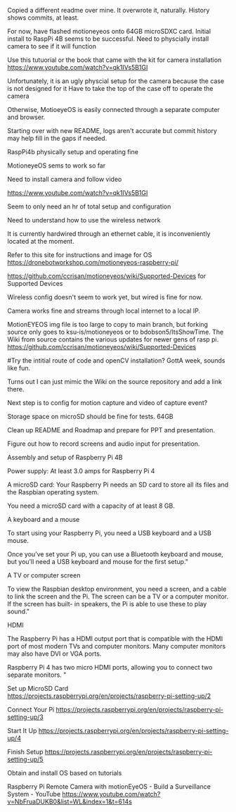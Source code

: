 Copied a different readme over mine.  It overwrote it, naturally.  History shows commits, at least.

For now, have flashed motioneyeos onto 64GB microSDXC card.  Initial install to RaspPi 4B seems to be successful. Need to physcially install camera to see if it will function

Use this tutuorial or the book that came with the kit for camera installation
https://www.youtube.com/watch?v=qk1IVs5B1GI

Unfortunately, it is an ugly physcial setup for the camera because the case is not designed for it
Have to take the top of the case off to operate the camera

Otherwise, MotioeyeOS is easily connected through a separate computer and browser.  

Starting over with new README, logs aren't accurate but commit history may help fill in the gaps if needed.

RaspPi4b physically setup and operating fine

MotioneyeOS sems to work so far

Need to install camera and follow video

https://www.youtube.com/watch?v=qk1IVs5B1GI

Seem to only need an hr of total setup and configuration

Need to understand how to use the wireless network

It is currently hardwired through an ethernet cable, it is inconveniently located at the moment.

Refer to this site for instructions and image for OS https://dronebotworkshop.com/motioneyeos-raspberry-pi/

https://github.com/ccrisan/motioneyeos/wiki/Supported-Devices for Supported Devices

Wireless config doesn't seem to work yet, but wired is fine for now.

Camera works fine and streams through local internet to a local IP.  

MotionEYEOS img file is too large to copy to main branch, but forking source only goes to ksu-is/motioneyeos or to bdobson5/ItsShowTime.  The Wiki from source contains the various updates for newer gens of rasp pi. https://github.com/ccrisan/motioneyeos/wiki/Supported-Devices


#Try the intitial route of code and openCV installation?  GottA week, sounds like fun.



Turns out I can just mimic the Wiki on the source repository and add a link there.

Next step is to config for motion capture and video of capture event?

Storage space on microSD should be fine for tests. 64GB

Clean up README and Roadmap and prepare for PPT and presentation.

Figure out how to record screens and audio input for presentation.

Assembly and setup of Raspberry Pi 4B
  
  Power supply:  At least 3.0 amps for Raspberry Pi 4
  
  A microSD card: Your Raspberry Pi needs an SD card to store all its files and the Raspbian operating system.
  
  You need a microSD card with a capacity of at least 8 GB.
  
  A keyboard and a mouse
  
  To start using your Raspberry Pi, you need a USB keyboard and a USB mouse.
  
  Once you’ve set your Pi up, you can use a Bluetooth keyboard and mouse, but you’ll need a USB keyboard and mouse for the first setup."
  
  A TV or computer screen
  
  To view the Raspbian desktop environment, you need a screen, and a cable to link the screen and the Pi. The screen can be a TV or a computer monitor. If the screen has built-   in speakers, the Pi is able to use these to play sound."
  
  HDMI
  
  The Raspberry Pi has a HDMI output port that is compatible with the HDMI port of most modern TVs and computer monitors. Many computer monitors may also have DVI or VGA ports.
  
  Raspberry Pi 4 has two micro HDMI ports, allowing you to connect two separate monitors. "
  
  Set up MicroSD Card
  https://projects.raspberrypi.org/en/projects/raspberry-pi-setting-up/2
  
  Connect Your Pi
  https://projects.raspberrypi.org/en/projects/raspberry-pi-setting-up/3
  
  Start It Up
  https://projects.raspberrypi.org/en/projects/raspberry-pi-setting-up/4
  
  Finish Setup
  https://projects.raspberrypi.org/en/projects/raspberry-pi-setting-up/5

  Obtain and install OS based on tutorials
  
  Raspberry Pi Remote Camera with motionEyeOS - Build a Surveillance System - YouTube
  https://www.youtube.com/watch?v=NbFruaDUKB0&list=WL&index=1&t=614s




